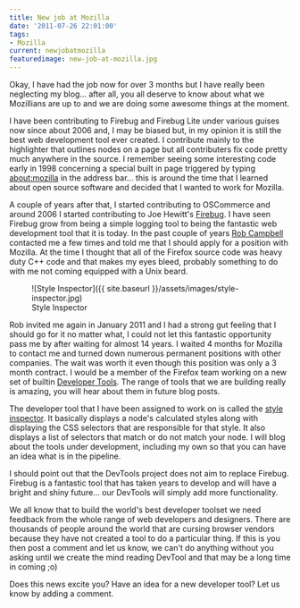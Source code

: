 ```yaml
---
title: New job at Mozilla
date: '2011-07-26 22:01:00'
tags:
- Mozilla
current: newjobatmozilla
featuredimage: new-job-at-mozilla.jpg
---
```


Okay, I have had the job now for over 3 months but I have really been neglecting my blog... after all, you all deserve to know about what we Mozillians are up to and we are doing some awesome things at the moment.

I have been contributing to Firebug and Firebug Lite under various guises now since about 2006 and, I may be biased but, in my opinion it is still the best web development tool ever created. I contribute mainly to the highlighter that outlines nodes on a page but all contributers fix code pretty much anywhere in the source. I remember seeing some interesting code early in 1998 concerning a special built in page triggered by typing [about:mozilla](about:mozilla) in the address bar... this is around the time that I learned about open source software and decided that I wanted to work for Mozilla.

A couple of years after that, I started contributing to OSCommerce and around 2006 I started contributing to Joe Hewitt's [Firebug](http://www.getfirebug.com). I have seen Firebug grow from being a simple logging tool to being the fantastic web development tool that it is today. In the past couple of years [Rob Campbell](http://antennasoft.net/robcee/) contacted me a few times and told me that I should apply for a position with Mozilla. At the time I thought that all of the Firefox source code was heavy duty C++ code and that makes my eyes bleed, probably something to do with me not coming equipped with a Unix beard.

<figure markdown="1">
  ![Style Inspector]({{ site.baseurl }}/assets/images/style-inspector.jpg)
  <figcaption>Style Inspector</figcaption>
</figure>

Rob invited me again in January 2011 and I had a strong gut feeling that I should go for it no matter what, I could not let this fantastic opportunity pass me by after waiting for almost 14 years. I waited 4 months for Mozilla to contact me and turned down numerous permanent positions with other companies. The wait was worth it even though this position was only a 3 month contract. I would be a member of the Firefox team working on a new set of builtin [Developer Tools](http://wiki.mozilla.org/DevTools/Roadmap). The range of tools that we are building really is amazing, you will hear about them in future blog posts.

The developer tool that I have been assigned to work on is called the [style inspector](http://wiki.mozilla.org/DevTools/Features/StyleInspector). It basically displays a node's calculated styles along with displaying the CSS selectors that are responsible for that style. It also displays a list of selectors that match or do not match your node. I will blog about the tools under development, including my own so that you can have an idea what is in the pipeline.

I should point out that the DevTools project does not aim to replace Firebug. Firebug is a fantastic tool that has taken years to develop and will have a bright and shiny future... our DevTools will simply add more functionality.

We all know that to build the world's best developer toolset we need feedback from the whole range of web developers and designers. There are thousands of people around the world that are cursing browser vendors because they have not created a tool to do a particular thing. If this is you then post a comment and let us know, we can't do anything without you asking until we create the mind reading DevTool and that may be a long time in coming ;o)

Does this news excite you? Have an idea for a new developer tool? Let us know by adding a comment.
